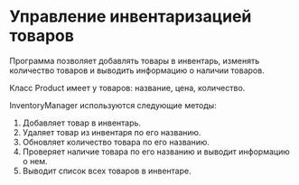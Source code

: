 <h1>Управление инвентаризацией товаров</h1>

Программа позволяет добавлять товары в инвентарь, изменять количество товаров и выводить информацию о наличии товаров.

Класс Product имеет у товаров: название, цена, количество.


InventoryManager используются следующие методы:
1. Добавляет товар в инвентарь.
2. Удаляет товар из инвентаря по его названию.
3. Обновляет количество товара по его названию.
4. Проверяет наличие товара по его названию и выводит информацию о нем.
5. Выводит список всех товаров в инвентаре.
